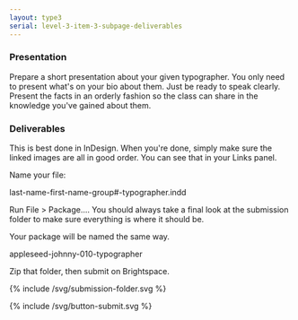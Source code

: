 ```yaml
---
layout: type3
serial: level-3-item-3-subpage-deliverables
---
```

### Presentation

Prepare a short presentation about your given typographer. You only need to present what's on your bio about them. Just be ready to speak clearly. Present the facts in an orderly fashion so the class can share in the knowledge you've gained about them.

### Deliverables

This is best done in InDesign. When you're done, simply make sure the linked images are all in good order. You can see that in your Links panel.

Name your file:

<span class="bold">last-name-first-name-group#-typographer.indd</span>

Run <span class="command">File > Package...</span>. You should always take a final look at the submission folder to make sure everything is where it should be.

Your package will be named the same way.

<span class="bold">appleseed-johnny-010-typographer</span>

Zip that folder, then submit on Brightspace.

{% include /svg/submission-folder.svg %}

{% include /svg/button-submit.svg %}